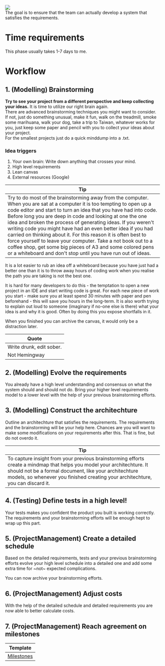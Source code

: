 ![](https://github.com/nopara73/ForeverAloneProgramming/blob/master/Resources/Elaboration2.jpg)  
The goal is to ensure that the team can actually develop a system that satisfies the requirements.

# Time requirements  
This phase usually takes 1-7 days to me.  

# Workflow

## 1. (Modelling) Brainstorming

**Try to see your project from a different perspective and keep collecting your ideas.** It is time to utilize our right brain again.  
There are advanced brainstorming techniques you might want to consider. If not, just do something unusual, make it fun, walk on the treadmill, smoke some marihuana, walk your dog, take a trip to Taiwan, whatever works for you, just keep some paper and pencil with you to collect your ideas about your project.  
For the smallest projects just do a quick minddump into a .txt.  

### Idea triggers

1. Your own brain: Write down anything that crosses your mind.
2. High level requirements
3. Lean canvas
4. External resources (Google)

|Tip|
|---|
|Try to do most of the brainstorming away from the computer. When you are sat at a computer it is too tempting to open up a code editor and start to turn an idea that you have had into code. Before long you are deep in code and looking at one the one idea and broken the process of generating ideas. If you weren't writing code you might have had an even better idea if you had carried on thinking about it. For this reason it is often best to force yourself to leave your computer. Take a not book out to a coffee shop, get some big pieces of A3 and some colored pens or a whiteboard and don't stop until you have run out of ideas. |

It is a lot easier to rub an idea off a whiteboard because you have just had a better one than it is to throw away hours of coding work when you realise the path you are taking is not the best one. 

It is hard for many developers to do this - the temptation to open a new project in an IDE and start writing code is great. For each new piece of work you start - make sure you at least spend 30 minutes with paper and pen beforehand - this will save you hours in the long-term. It is also worth trying to explain out loud to someone (imaginary if no-one else is there) what your idea is and why it is good. Often by doing this you expose shortfalls in it.

When you finished you can archive the canvas, it would only be a distraction later.

|Quote|
|---|
|Write drunk, edit sober.|
|Not Hemingway|

## 2. (Modelling) Evolve the requirements  
You already have a high level understanding and consensus on what the system should and should not do. Bring your higher level requirements model to a lower level with the help of your previous brainstorming efforts.  

## 3. (Modelling) Construct the architechture  
Outline an architechture that satisfies the requirements. The requirements and the brainstorming will be your help here. Chances are you will want to make some modifications on your requirements after this. That is fine, but do not overdo it.

|Tip|
|---|
|To capture insight from your previous brainstorming efforts create a mindmap that helps you model your architechture. It should not be a formal document, like your architechture models, so whenever you finished creating your architechture, you can discard it.|

## 4. (Testing) Define tests in a high level!  

Your tests makes you confident the product you built is working correctly.  
The requirements and your brainstorming efforts will be enough hept to wrap up this part.

## 5. (ProjectManagement) Create a detailed schedule
Based on the detailed requirements, tests and your previous brainstorming efforts evolve your high level schedule into a detailed one and add some extra time for ~not~ expected complications.  

You can now archive your brainstorming efforts.

## 6. (ProjectManagement) Adjust costs  
With the help of the detailed schedule and detailed requirements you are now able to better calculate costs.  

## 7. (ProjectManagement) Reach agreement on milestones
|Template|
|---|
|[Milestones](https://docs.google.com/spreadsheets/d/1Du0ZyJNEk_0sKSfAKMe3H6vMxC6S8520Nag32If0BRY/edit?usp=sharing)|
